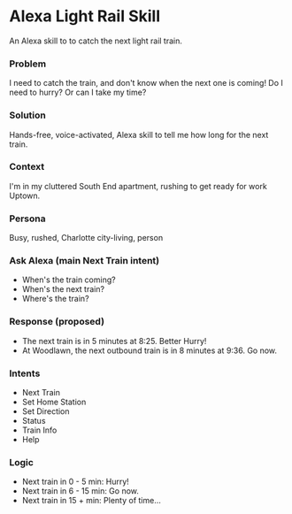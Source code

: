 # Alexa Light Rail Skill
An Alexa skill to to catch the next light rail train.

### Problem
I need to catch the train, and don't know when the next one is coming! Do I need to hurry? Or can I take my time?

### Solution
Hands-free, voice-activated, Alexa skill to tell me how long for the next train.

### Context
I'm in my cluttered South End apartment, rushing to get ready for work Uptown.

### Persona
Busy, rushed, Charlotte city-living, person

### Ask Alexa (main Next Train intent)
- When's the train coming?
- When's the next train?
- Where's the train?

### Response (proposed)
- The next train is in 5 minutes at 8:25. Better Hurry!
- At Woodlawn, the next outbound train is in 8 minutes at 9:36. Go now.

### Intents
- Next Train
- Set Home Station
- Set Direction
- Status
- Train Info
- Help

### Logic
- Next train in  0 -  5 min: Hurry!
- Next train in  6 - 15 min: Go now.
- Next train in  15 +   min: Plenty of time...
